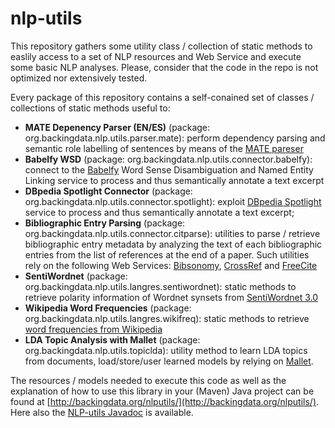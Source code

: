 # nlp-utils

This repository gathers some utility class / collection of static methods to easlily access to a set of NLP resources and Web Service and execute some basic NLP analyses. Please, consider that the code in the repo is not optimized nor extensively tested.

Every package of this repository contains a self-conained set of classes / collections of static methods useful to:
* **MATE Depenency Parser (EN/ES)** (package: org.backingdata.nlp.utils.parser.mate): perform dependency parsing and semantic role labelling of sentences by means of the [MATE pareser](https://code.google.com/archive/p/mate-tools/ "MATE parser")
* **Babelfy WSD** (package: org.backingdata.nlp.utils.connector.babelfy): connect to the [Babelfy](http://babelfy.org/ "Babelfy") Word Sense Disambiguation and Named Entity Linking service to process and thus semantically annotate a text excerpt
* **DBpedia Spotlight Connector** (package: org.backingdata.nlp.utils.connector.spotlight): exploit [DBpedia Spotlight](https://github.com/dbpedia-spotlight/dbpedia-spotlight "DBpedia Spotlight") service to process and thus semantically annotate a text excerpt;
* **Bibliographic Entry Parsing** (package: org.backingdata.nlp.utils.connector.citparse): utilities to parse / retrieve bibliographic entry metadata by analyzing the text of each bibliographic entries from the list of references at the end of a paper. Such utilities rely on the following Web Services: [Bibsonomy](https://bitbucket.org/bibsonomy/bibsonomy/wiki/documentation/api/REST%20API "Bibsonomy API"), [CrossRef](http://search.crossref.org/help/api "CrossRef API") and [FreeCite](http://freecite.library.brown.edu/ "FreeCite API")
* **SentiWordnet** (package: org.backingdata.nlp.utils.langres.sentiwordnet): static methods to retrieve polarity information of Wordnet synsets from [SentiWordnet 3.0](http://sentiwordnet.isti.cnr.it/ "SentiWordnet 3.0")
* **Wikipedia Word Frequencies** (package: org.backingdata.nlp.utils.langres.wikifreq): static methods to retrieve [word frequencies from Wikipedia](http://www.monlp.com/2012/04/16/calculating-word-and-n-gram-statistics-from-a-wikipedia-corpora "word frequency in Wikipedia")
* **LDA Topic Analysis with Mallet** (package: org.backingdata.nlp.utils.topiclda): utility method to learn LDA topics from documents, load/store/user learned models by relying on [Mallet](http://mallet.cs.umass.edu/ "Mallet").

The resources / models needed to execute this code as well as the explanation of how to use this library in your (Maven) Java project can be found at [http://backingdata.org/nlputils/](http://backingdata.org/nlputils/). Here also the [NLP-utils Javadoc](http://backingdata.org/nlputils/doc/) is available.
